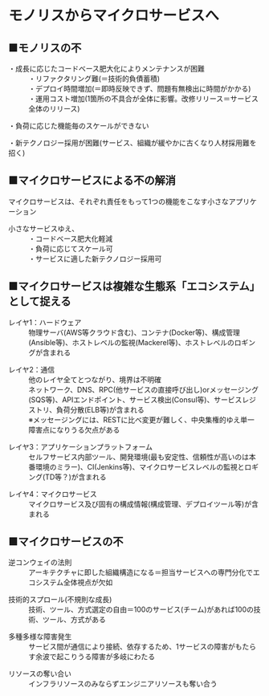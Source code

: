 # モノリスからマイクロサービスへ

## ■モノリスの不

<dl>
  <dt>・成長に応じたコードベース肥大化によりメンテナンスが困難</dt>
  <dd>・リファクタリング難(＝技術的負債蓄積)</dd>
  <dd>・デプロイ時間増加(＝即時反映できず、問題有無検出に時間がかかる)</dd>
  <dd>・運用コスト増加(1箇所の不具合が全体に影響。改修リリース＝サービス全体のリリース)</dd>
</dl>

<dl>
  <dt>・負荷に応じた機能毎のスケールができない</dt>
</dl>

<dl>
  <dt>・新テクノロジー採用が困難(サービス、組織が緩やかに古くなり人材採用難を招く)</dt>
</dl>

## ■マイクロサービスによる不の解消

<dl>
  <dt>マイクロサービスは、それぞれ責任をもって1つの機能をこなす小さなアプリケーション</dt>
</dl>

<dl>
  <dt>小さなサービスゆえ、</dt>
  <dd>・コードベース肥大化軽減</dd>
  <dd>・負荷に応じてスケール可</dd>
  <dd>・サービスに適した新テクノロジー採用可</dd>
</dl>

## ■マイクロサービスは複雑な生態系「エコシステム」として捉える

<dl>
  <dt>レイヤ1：ハードウェア</dt>
  <dd>物理サーバ(AWS等クラウド含む)、コンテナ(Docker等)、構成管理(Ansible等)、ホストレベルの監視(Mackerel等)、ホストレベルのロギングが含まれる</dd>
</dl>

<dl>
  <dt>レイヤ2：通信</dt>
  <dd>他のレイヤ全てとつながり、境界は不明確</dd>
  <dd>ネットワーク、DNS、RPC(他サービスの直接呼び出し)orメッセージング(SQS等)、APIエンドポイント、サービス検出(Consul等)、サービスレジストリ、負荷分散(ELB等)が含まれる</dd>
  <dd>※メッセージングには、RESTに比べ変更が難しく、中央集権的ゆえ単一障害点になりうる欠点がある</dd>
</dl>

<dl>
  <dt>レイヤ3：アプリケーションプラットフォーム</dt>
  <dd>セルフサービス内部ツール、開発環境(最も安定性、信頼性が高いのは本番環境のミラー)、CI(Jenkins等)、マイクロサービスレベルの監視とロギング(TD等？)が含まれる</dd>
</dl>

<dl>
  <dt>レイヤ4：マイクロサービス</dt>
  <dd>マイクロサービス及び固有の構成情報(構成管理、デプロイツール等)が含まれる</dd>
</dl>

## ■マイクロサービスの不

<dl>
  <dt>逆コンウェイの法則</dt>
  <dd>アーキテクチャに即した組織構造になる＝担当サービスへの専門分化でエコシステム全体視点が欠如</dd>
</dl>

<dl>
  <dt>技術的スプロール(不規則な成長)</dt>
  <dd>技術、ツール、方式選定の自由＝100のサービス(チーム)があれば100の技術、ツール、方式がある</dd>
</dl>

<dl>
  <dt>多種多様な障害発生</dt>
  <dd>サービス間が通信により接続、依存するため、1サービスの障害がもたらす余波で起こりうる障害が多岐にわたる</dd>
</dl>

<dl>
  <dt>リソースの奪い合い</dt>
  <dd>インフラリソースのみならずエンジニアリソースも奪い合う</dd>
</dl>
